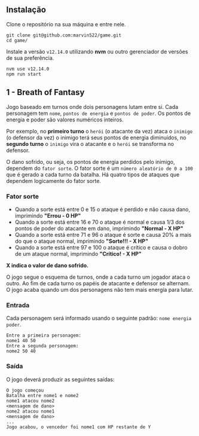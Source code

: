 ## Instalação
Clone o repositório na sua máquina e entre nele.
```
git clone git@github.com:marvin522/game.git
cd game/
```

Instale a versão `v12.14.0` utilizando **nvm** ou outro gerenciador de versões de sua preferência.
```
nvm use v12.14.0
npm run start
```

## 1 - Breath of Fantasy

Jogo baseado em turnos onde dois personagens lutam entre si. Cada personagem tem `nome`, `pontos de energia` e `pontos de poder`.
Os pontos de energia e poder são valores numéricos inteiros. 

Por exemplo, no **primeiro turno** o `herói` (o atacante da vez) ataca
o `inimigo` (o defensor da vez) o inimigo terá seus pontos de energia diminuídos, no **segundo turno** o `inimigo` vira o atacante e o `herói` se transforma no defensor.

O dano sofrido, ou seja, os pontos de energia perdidos pelo inimigo, dependem do `fator sorte`. O fator sorte é um `número aleatório de 0 a 100` que é gerado a cada turno da batalha.
Há quatro tipos de ataques que dependem logicamente do fator sorte.

### Fator sorte

* Quando a sorte está entre 0 e 15 o ataque é perdido e não causa dano, imprimindo **"Errou - 0 HP"**
* Quando a sorte está entre 16 e 70 o ataque é normal e causa 1/3 dos pontos de poder do atacante em dano, imprimindo **"Normal - X HP"**
* Quando a sorte está entre 71 e 96 o ataque é sorte e causa 20% a mais do que o ataque normal, imprimindo **"Sorte!!! - X HP"**
* Quando a sorte está entre 97 e 100 o ataque é crítico e causa o dobro de um ataque normal, imprimindo **"Crítico! - X HP"**

**X indica o valor de dano sofrido.**

O jogo segue o esquema de turnos, onde a cada turno um jogador ataca o outro. Ao fim de cada turno os papéis de atacante e defensor se alternam. O jogo acaba quando um dos personagens não tem mais energia para lutar.

### Entrada

Cada personagem será informado usando o seguinte padrão:  `nome energia poder`.

```
Entre a primeira personagem:
nome1 40 50
Entre a segunda personagem:
nome2 50 40
```

### Saída

O jogo deverá produzir as seguintes saídas:

```
O jogo começou
Batalha entre nome1 e nome2
nome1 atacou nome2
<mensagem de dano>
nome2 atacou nome1
<mensagem de dano>
...
Jogo acabou, o vencedor foi nome1 com HP restante de Y
```